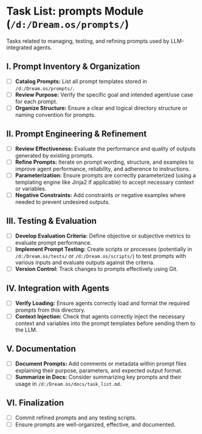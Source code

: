# Task List: prompts Module (`/d:/Dream.os/prompts/`)

Tasks related to managing, testing, and refining prompts used by LLM-integrated agents.

## I. Prompt Inventory & Organization

-   [ ] **Catalog Prompts:** List all prompt templates stored in `/d:/Dream.os/prompts/`.
-   [ ] **Review Purpose:** Verify the specific goal and intended agent/use case for each prompt.
-   [ ] **Organize Structure:** Ensure a clear and logical directory structure or naming convention for prompts.

## II. Prompt Engineering & Refinement

-   [ ] **Review Effectiveness:** Evaluate the performance and quality of outputs generated by existing prompts.
-   [ ] **Refine Prompts:** Iterate on prompt wording, structure, and examples to improve agent performance, reliability, and adherence to instructions.
-   [ ] **Parameterization:** Ensure prompts are correctly parameterized (using a templating engine like Jinja2 if applicable) to accept necessary context or variables.
-   [ ] **Negative Constraints:** Add constraints or negative examples where needed to prevent undesired outputs.

## III. Testing & Evaluation

-   [ ] **Develop Evaluation Criteria:** Define objective or subjective metrics to evaluate prompt performance.
-   [ ] **Implement Prompt Testing:** Create scripts or processes (potentially in `/d:/Dream.os/tests/` or `/d:/Dream.os/scripts/`) to test prompts with various inputs and evaluate outputs against the criteria.
-   [ ] **Version Control:** Track changes to prompts effectively using Git.

## IV. Integration with Agents

-   [ ] **Verify Loading:** Ensure agents correctly load and format the required prompts from this directory.
-   [ ] **Context Injection:** Check that agents correctly inject the necessary context and variables into the prompt templates before sending them to the LLM.

## V. Documentation

-   [ ] **Document Prompts:** Add comments or metadata within prompt files explaining their purpose, parameters, and expected output format.
-   [ ] **Summarize in Docs:** Consider summarizing key prompts and their usage in `/d:/Dream.os/docs/task_list.md`.

## VI. Finalization

-   [ ] Commit refined prompts and any testing scripts.
-   [ ] Ensure prompts are well-organized, effective, and documented. 